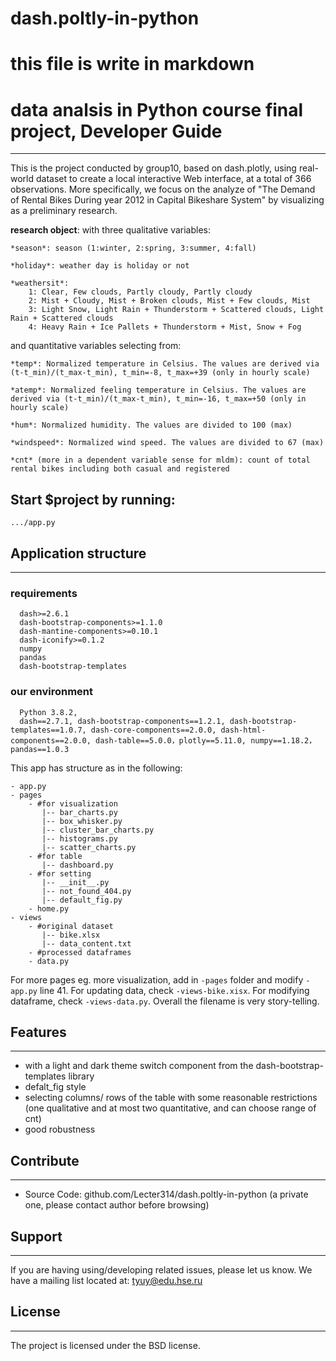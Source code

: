 # dash.poltly-in-python
# this file is write in markdown


# data analsis in Python course final project, Developer Guide
-------


This is the project conducted by group10, based on dash.plotly, using real-world dataset to create a local interactive Web interface, at a total of 366 observations.
More specifically, we focus on the analyze of "The Demand of Rental Bikes During year 2012 in Capital Bikeshare System" by visualizing 
as a preliminary research.


**research object**:
with three qualitative variables:

    *season*: season (1:winter, 2:spring, 3:summer, 4:fall)

    *holiday*: weather day is holiday or not
    
    *weathersit*:
        1: Clear, Few clouds, Partly cloudy, Partly cloudy
        2: Mist + Cloudy, Mist + Broken clouds, Mist + Few clouds, Mist
        3: Light Snow, Light Rain + Thunderstorm + Scattered clouds, Light Rain + Scattered clouds
        4: Heavy Rain + Ice Pallets + Thunderstorm + Mist, Snow + Fog

and quantitative variables selecting from:

    *temp*: Normalized temperature in Celsius. The values are derived via (t-t_min)/(t_max-t_min), t_min=-8, t_max=+39 (only in hourly scale)

    *atemp*: Normalized feeling temperature in Celsius. The values are derived via (t-t_min)/(t_max-t_min), t_min=-16, t_max=+50 (only in hourly scale)

    *hum*: Normalized humidity. The values are divided to 100 (max)

    *windspeed*: Normalized wind speed. The values are divided to 67 (max)

    *cnt* (more in a dependent variable sense for mldm): count of total rental bikes including both casual and registered


## Start $project by running:

    .../app.py

## Application structure
-------

### requirements

      dash>=2.6.1
      dash-bootstrap-components>=1.1.0
      dash-mantine-components>=0.10.1
      dash-iconify>=0.1.2
      numpy
      pandas
      dash-bootstrap-templates

### our environment

      Python 3.8.2,
      dash==2.7.1, dash-bootstrap-components==1.2.1, dash-bootstrap-templates==1.0.7, dash-core-components==2.0.0, dash-html-components==2.0.0, dash-table==5.0.0，plotly==5.11.0, numpy==1.18.2， pandas==1.0.3


This app has structure as in the following:
```
- app.py 
- pages
    - #for visualization
       |-- bar_charts.py
       |-- box_whisker.py
       |-- cluster_bar_charts.py
       |-- histograms.py
       |-- scatter_charts.py
    - #for table
       |-- dashboard.py
    - #for setting
       |-- __init__.py
       |-- not_found_404.py
       |-- default_fig.py
    - home.py
- views
    - #original dataset
       |-- bike.xlsx
       |-- data_content.txt
    - #processed dataframes
    - data.py
```


For more pages eg. more visualization, add in `-pages` folder and modify `-app.py` line 41. For updating data, check `-views-bike.xisx`. 
For modifying dataframe, check `-views-data.py`. Overall the filename is very story-telling.

## Features
-------

- with a light and dark theme switch component from the dash-bootstrap-templates library
- defalt_fig style
- selecting columns/ rows of the table with some reasonable restrictions (one qualitative and at most two quantitative, and can choose range of cnt)
- good robustness


## Contribute
-------

- Source Code: github.com/Lecter314/dash.poltly-in-python (a private one, please contact author before browsing)

## Support
-------

If you are having using/developing related issues, please let us know.
We have a mailing list located at: tyuy@edu.hse.ru

## License
-------

The project is licensed under the BSD license.

